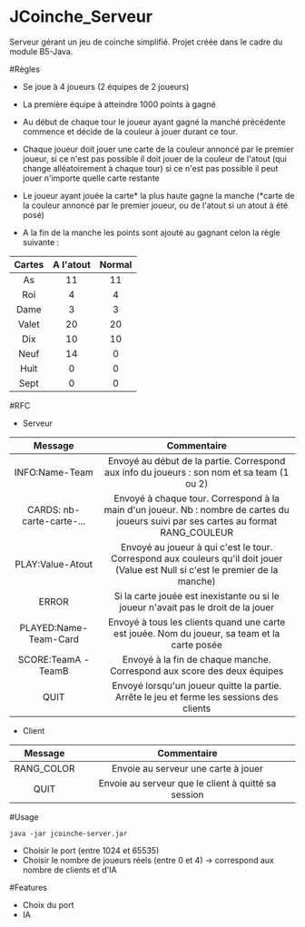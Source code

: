 # JCoinche_Serveur

Serveur gérant un jeu de coinche simplifié.
Projet créée dans le cadre du module B5-Java.


#Règles

- Se joue à 4 joueurs (2 équipes de 2 joueurs)
- La première équipe à atteindre 1000 points à gagné

- Au début de chaque tour le joueur ayant gagné la manché précédente commence et décide de la couleur à jouer durant ce tour.
- Chaque joueur doit jouer une carte de la couleur annoncé par le premier joueur, si ce n'est pas possible il doit jouer de la couleur de l'atout (qui change alléatoirement à chaque tour) si ce n'est pas possible il peut jouer n'importe quelle carte restante
- Le joueur ayant jouée la carte* la plus haute gagne la manche (*carte de la couleur annoncé par le premier joueur, ou de l'atout si un atout à été posé)
- A la fin de la manche les points sont ajouté au gagnant celon la règle suivante :
        
| Cartes | A l'atout | Normal |
| :---:  |  :---:    |  :---: |
| As     | 11        | 11     |
| Roi    | 4         | 4      |
| Dame   | 3         | 3      |
| Valet  | 20        | 20     |
| Dix    | 10        | 10     |
| Neuf   | 14        | 0      |
| Huit   | 0         | 0      |
| Sept   | 0         | 0      |

#RFC

- Serveur

| Message | Commentaire |
| :---:  |  :---:    |
| INFO:Name-Team     | Envoyé au début de la partie. Correspond aux info du joueurs : son nom et sa team (1 ou 2)   |
| CARDS: nb-carte-carte-...    | Envoyé à chaque tour. Correspond à la main d'un joueur. Nb : nombre de cartes du joueurs suivi par ses cartes au format RANG_COULEUR |
| PLAY:Value-Atout   | Envoyé au joueur à qui c'est le tour. Correspond aux couleurs qu'il doit jouer (Value est Null si c'est le premier de la manche)         |
| ERROR  | Si la carte jouée est inexistante ou si le joueur n'avait pas le droit de la jouer        |
| PLAYED:Name-Team-Card    | Envoyé à tous les clients quand une carte est jouée. Nom du joueur, sa team et la carte posée        |
| SCORE:TeamA - TeamB   | Envoyé à la fin de chaque manche. Correspond aux score des deux équipes        |
| QUIT   | Envoyé lorsqu'un joueur quitte la partie. Arrête le jeu et ferme les sessions des clients         |

- Client 

| Message | Commentaire |
| :---:  |  :---:    |
| RANG_COLOR     | Envoie au serveur une carte à jouer   |
| QUIT| Envoie au serveur que le client à quitté sa session |

#Usage

`java -jar jcoinche-server.jar`

- Choisir le port (entre 1024 et 65535)
- Choisir le nombre de joueurs réels (entre 0 et 4) -> correspond aux nombre de clients et d'IA

#Features

- Choix du port
- IA 



